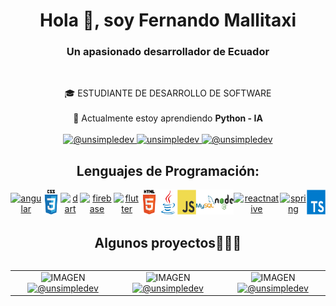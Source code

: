 <h1 align="center">Hola 👋, soy Fernando Mallitaxi</h1>
<h3 align="center">Un apasionado desarrollador de Ecuador</h3><br>

<p align="center">
  🎓 ESTUDIANTE DE DESARROLLO DE SOFTWARE<br><br>
  🌱 Actualmente estoy aprendiendo <strong>Python - IA</strong><br><br>

  <a href="https://github.com/Ferchosos-Programmers" target="blank">
    <img src="https://img.shields.io/badge/GitHub-100000?style=for-the-badge&logo=github&logoColor=white" alt="@unsimpledev" style="pading-left:200px" />
  </a>
  <a href="https://www.linkedin.com/in/fernando-mallitaxi-510868304/" target="blank">
    <img src="https://img.shields.io/badge/LinkedIn-0077B5?style=for-the-badge&logo=linkedin&logoColor=white" alt="unsimpledev" style="pading-left:200px" />
  </a>
  <a href="mailto:fernandomallitaxi0@gmail.com" target="blank">
    <img src="https://img.shields.io/badge/Gmail-D14836?style=for-the-badge&logo=gmail&logoColor=white" alt="@unsimpledev" style="pading-left:200px" />
  </a>
</p>
<!-- <hr> -->
<h2 align="center">Lenguajes de Programación:</h2>
<p class="skills" align="center" style="display: flex; justify-content: center; align-items: center;">
  <a href="https://angular.io" target="_blank" rel="noreferrer">
    <img src="https://angular.io/assets/images/logos/angular/angular.svg" alt="angular" width="40" height="40"/> 
  </a>
  <a href="https://www.w3schools.com/css/" target="_blank" rel="noreferrer">
    <img src="https://raw.githubusercontent.com/devicons/devicon/master/icons/css3/css3-original-wordmark.svg" alt="css3" width="40" height="40"/> 
  </a> 
  <a href="https://dart.dev" target="_blank" rel="noreferrer">
    <img src="https://www.vectorlogo.zone/logos/dartlang/dartlang-icon.svg" alt="dart" width="40" height="40"/> 
  </a> 
  <a href="https://firebase.google.com/" target="_blank" rel="noreferrer">
    <img src="https://www.vectorlogo.zone/logos/firebase/firebase-icon.svg" alt="firebase" width="40" height="40"/> 
  </a> 
  <a href="https://flutter.dev" target="_blank" rel="noreferrer">
    <img src="https://www.vectorlogo.zone/logos/flutterio/flutterio-icon.svg" alt="flutter" width="40" height="40"/> 
  </a> 
  <a href="https://www.w3.org/html/" target="_blank" rel="noreferrer">
    <img src="https://raw.githubusercontent.com/devicons/devicon/master/icons/html5/html5-original-wordmark.svg" alt="html5" width="40" height="40"/> 
  </a> 
  <a href="https://www.java.com" target="_blank" rel="noreferrer">
    <img src="https://raw.githubusercontent.com/devicons/devicon/master/icons/java/java-original.svg" alt="java" width="40" height="40"/> 
  </a> 
  <a href="https://developer.mozilla.org/en-US/docs/Web/JavaScript" target="_blank" rel="noreferrer">
    <img src="https://raw.githubusercontent.com/devicons/devicon/master/icons/javascript/javascript-original.svg" alt="javascript" width="40" height="40"/> 
  </a> 
  <a href="https://www.mysql.com/" target="_blank" rel="noreferrer">
    <img src="https://raw.githubusercontent.com/devicons/devicon/master/icons/mysql/mysql-original-wordmark.svg" alt="mysql" width="40" height="40"/> 
  </a> 
  <a href="https://nodejs.org" target="_blank" rel="noreferrer">
    <img src="https://raw.githubusercontent.com/devicons/devicon/master/icons/nodejs/nodejs-original-wordmark.svg" alt="nodejs" width="40" height="40"/> 
  </a> 
  <a href="https://reactnative.dev/" target="_blank" rel="noreferrer">
    <img src="https://reactnative.dev/img/header_logo.svg" alt="reactnative" width="40" height="40"/> 
  </a> 
  <a href="https://spring.io/" target="_blank" rel="noreferrer">
    <img src="https://www.vectorlogo.zone/logos/springio/springio-icon.svg" alt="spring" width="40" height="40"/> 
  </a> 
  <a href="https://www.typescriptlang.org/" target="_blank" rel="noreferrer">
    <img src="https://raw.githubusercontent.com/devicons/devicon/master/icons/typescript/typescript-original.svg" alt="typescript" width="40" height="40"/> 
  </a> 
</p>
<!-- <hr> -->
<div id="proyectos">
<h2 align="center">Algunos proyectos👨🏻‍💻</h2>
<table align="left" >
<tr border="none">
  <td width="25%" align="center">
        <img width="100%" src="https://th.bing.com/th/id/OIG2.gWOBI5g3Hfp4kFpvYMpn?pid=ImgGn" alt="IMAGEN" />
        <a href="https://github.com/Ferchosos-Programmers/CINEFLIX_APP" target="blank">
          <img src="https://img.shields.io/badge/GitHub-100000?style=for-the-badge&logo=github&logoColor=white" alt="@unsimpledev" />
        </a>
      </td>
  <td width="25%" align="center">        
    <img width="100%" src="https://th.bing.com/th/id/OIG3.Lj2EPQ8qpmYmsjzQPIt3?w=1024&h=1024&rs=1&pid=ImgDetMain" alt="IMAGEN" />
        <a href="https://github.com/Ferchosos-Programmers/Tienda-Online" target="blank">
          <img src="https://img.shields.io/badge/GitHub-100000?style=for-the-badge&logo=github&logoColor=white" alt="@unsimpledev" />
        </a>
      </td>
      <td width="25%" align="center">
        <img width="100%" src="https://th.bing.com/th/id/OIG4.dUnWhgWriqM_VziM89tU?w=1024&h=1024&rs=1&pid=ImgDetMain" alt="IMAGEN" />
        <a href="https://github.com/Ferchosos-Programmers/Biblioteca-Completa" target="blank">
          <img src="https://img.shields.io/badge/GitHub-100000?style=for-the-badge&logo=github&logoColor=white" alt="@unsimpledev" />
        </a>
      </td>
    </tr>
  </table>
</div>
